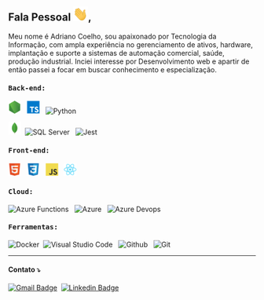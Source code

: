 ## Fala Pessoal <img src="https://raw.githubusercontent.com/ABSphreak/ABSphreak/master/gifs/Hi.gif" width="30">,

Meu nome é Adriano Coelho,
sou apaixonado por Tecnologia da Informação, com ampla experiência no gerenciamento de ativos, hardware, implantação e suporte a sistemas de automação comercial, saúde, produção industrial. Inciei interesse por Desenvolvimento web e apartir de então passei a focar em buscar conhecimento e especialização.

#### <kbd>Back-end:</kbd><br>

<img height="26" title="NodeJS" alt="NodeJS" src="https://raw.githubusercontent.com/devicons/devicon/master/icons/nodejs/nodejs-original.svg"> &nbsp;
<img height="26" title="Typescript" alt="Typescript" src="https://raw.githubusercontent.com/devicons/devicon/master/icons/typescript/typescript-original.svg"> &nbsp;
<img height="26" title="Python" alt="Python" src="https://cdn.jsdelivr.net/gh/devicons/devicon/icons/python/python-original.svg"> &nbsp;

<img height="26" title="MongoDB" alt="MongoDB" src="https://raw.githubusercontent.com/devicons/devicon/master/icons/mongodb/mongodb-original.svg">&nbsp;
<img height="26" title="SQL Server" alt="SQL Server" src="https://img.icons8.com/color/480/microsoft-sql-server.png"> &nbsp;
<img height="26" title="Jest" alt="Jest" src="https://cdn.freebiesupply.com/logos/large/2x/jest-logo-png-transparent.png"> &nbsp;

#### <kbd>Front-end:</kbd><br>

<img height="26" title="HTML" alt="HTML" src="https://raw.githubusercontent.com/devicons/devicon/master/icons/html5/html5-original.svg"> &nbsp;
<img height="26" title="CSS" alt="CSS" src="https://raw.githubusercontent.com/devicons/devicon/master/icons/css3/css3-original.svg"> &nbsp;
<img height="26" title="Javascript" alt="Javascript" src="https://raw.githubusercontent.com/devicons/devicon/master/icons/javascript/javascript-original.svg"> &nbsp;
<img height="26" title="React / React Native" alt="React / React Native" src="https://raw.githubusercontent.com/devicons/devicon/master/icons/react/react-original.svg"> &nbsp;

#### <kbd>Cloud:</kbd><br>

<img height="26" title="Azure Functions" alt="Azure Functions" src="https://mattruma.com/wp-content/uploads/2020/04/AzureFunctions.png"> &nbsp;
<img height="26" title="Azure" alt="Azure" src="https://cdn.jsdelivr.net/gh/devicons/devicon/icons/azure/azure-original.svg"> &nbsp;
<img height="26" title="Azure Devops" alt="Azure Devops" src="https://cdn.iconscout.com/icon/free/png-256/azure-devops-3628645-3029870.png"> &nbsp;

#### <kbd>Ferramentas:</kbd><br>

<img height="26" title="Docker" alt="Docker" src="https://cdn.jsdelivr.net/gh/devicons/devicon/icons/docker/docker-original.svg">&nbsp;
<img height="26" title="Visual Studio Code" alt="Visual Studio Code" src="https://cdn.jsdelivr.net/gh/devicons/devicon/icons/vscode/vscode-original.svg"> &nbsp;
<img height="26" title="Github" alt="Github" src="https://cdn.jsdelivr.net/gh/devicons/devicon/icons/github/github-original.svg"> &nbsp;
<img height="26" title="Git" alt="Git" src="https://cdn.jsdelivr.net/gh/devicons/devicon/icons/git/git-original.svg"> &nbsp;

<hr>

#### Contato ⤵️

[![Gmail Badge](https://img.shields.io/badge/GMAIL-%23DC322F.svg?&style=for-the-badge&logo=gmail&logoColor=white)](mailto:adrianosolid@gmail.com)&nbsp;
[![Linkedin Badge](https://img.shields.io/badge/linkedin%20-%230077B5.svg?&style=for-the-badge&logo=linkedin&logoColor=white)](https://www.linkedin.com/in/adriano-ara%C3%BAjo-co%C3%AAlho-a9020547/)
